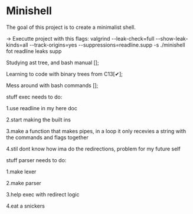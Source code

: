 # Minishell
The goal of this project is to create a minimalist shell.

-> Executte project with this flags: valgrind --leak-check=full --show-leak-kinds=all --track-origins=yes --suppressions=readline.supp -s ./minishell
fot readline leaks supp


Studying ast tree, and bash manual [];

Learning to code with binary trees from C13[✔];

Mess around with bash commands [];


stuff exec needs to do:

1.use readline in my here doc
   
2.start making the built ins

3.make a function that makes pipes, in a loop it only recevies a string with the commands and flags together

4.stil dont know how ima do the redirections, problem for my future self



stuff parser needs to do:

1.make lexer

2.make parser

3.help exec with redirect logic

4.eat a snickers

